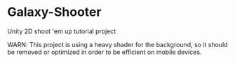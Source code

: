 # Galaxy-Shooter
Unity 2D shoot 'em up tutorial project

WARN: This project is using a heavy shader for the background, so it should be removed or optimized in order to be efficient on mobile devices.
